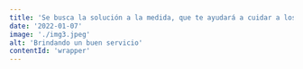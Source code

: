 ```yaml
---
title: 'Se busca la solución a la medida, que te ayudará a cuidar a los que más quieres.'
date: '2022-01-07'
image: './img3.jpeg'
alt: 'Brindando un buen servicio'
contentId: 'wrapper'
---
```

